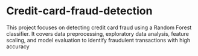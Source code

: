 # Credit-card-fraud-detection
This project focuses on detecting credit card fraud using a Random Forest classifier. It covers data preprocessing, exploratory data analysis, feature scaling, and model evaluation to identify fraudulent transactions with high accuracy
